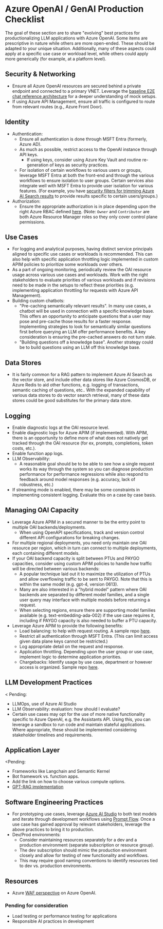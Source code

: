 # Azure OpenAI / GenAI Production Checklist
The goal of these section are to share "evolving" best practices for productionalizing LLM applications with Azure OpenAI. Some
items are prescriptive in nature while others are more open-ended. These should be adapted to your unique situation. Additionally,
many of these aspects could apply at a specific use case or workload level, while others could apply more generically (for
example, at a platform level).

## Security & Networking
- Ensure all Azure OpenAI resources are secured behind a private endpoint and connected to a primary VNET. Leverage the [baseline E2E chat reference architecture](https://learn.microsoft.com/en-us/azure/architecture/ai-ml/architecture/baseline-openai-e2e-chat) for a deeper
  understanding of mock setups.
- If using Azure API Management, ensure all traffic is configured to route from relevant routes (e.g., Azure Front Door).

## Identity
- Authentication:
  - Ensure all authentication is done through MSFT Entra (formerly, Azure AD).
  - As much as possible, restrict access to the OpenAI instance through API keys.
    - If using keys, consider using Azure Key Vault and routine re-generation of keys as security practices.
  - For isolation of certain workflows to various users or groups, leverage MSFT Entra at both the front-end and through the various
    workflows to ensure isolation to user groups. Certain services also integrate well with MSFT Entra to provide user isolation for
    various features. (For example, you have [security filters for trimming Azure AI Search results](https://learn.microsoft.com/en-us/azure/search/search-security-trimming-for-azure-search-with-aad) to provide results
    specific to certain users/groups.)
- Authorization:
  - Ensure the appropriate authorization is in place depending upon the right Azure RBAC defined [here](https://learn.microsoft.com/en-us/azure/ai-services/openai/how-to/role-based-access-control#summary). (Note: `Owner` and `Contributor` are both Azure Resource Manager roles so they only cover control plane permissions.

## Use Cases
- For logging and analytical purposes, having distinct service principals aligned to specific use cases or workloads is
  recommended. This can also help with specific application throttling logic implemented in custom APIM policies to prioritize
  some workloads over others.
- As a part of ongoing monitoring, periodically review the OAI resource usage across various use cases and workloads. Work with
  the right stakeholders to evaluate priorities of various workloads and if revisions need to be made in the setups to reflect
  these priorities (e.g. implementing application throttling for requests with Azure API Management).
- Building custom chatbots:
  - "Pre-caching semantically relevant results". In many use cases, a chatbot will be used in connection with a specific knowledge base. This offers an opportunity to anticipate questions
  that a user may pose and pre-cache those results for a faster response. Implementing strategies to look for semantically similar
  questions first before querying an LLM offer performance benefits. A key consideration is ensuring the pre-cached answers do not
  turn stale. 
  - "Building questions off a knowledge base". Another strategy could be to build questions using an LLM off this knowledge base.

## Data Stores
- It is fairly common for a RAG pattern to implement Azure AI Search as the vector store, and include other data stores like
  Azure CosmosDB, or Azure Redis to aid other functions, e.g. logging of transactions, semantic caching of questions, etc.. With the expanded
  capability of various data stores to do vector search retrieval, many of these data stores could be good substitutes for the
  primary data store.

## Logging
- Enable diagnostic logs at the OAI resource level.
- Enable diagnostic logs for Azure APIM (if implemented). With APIM, there is an opportunity to define more of what does not
  natively get tracked through the OAI resource (for ex, prompts, completions, token costs, etc.).
- Enable function app logs.
- LLM Observability:
  - A reasonable goal should be to be able to see how a single request works its way through the system so you can diagnose production
    performance for performance regressions while also respond to feedback around model responses (e.g. accuracy, lack of
    robustness, etc.)
- If streaming mode is enabled, there may be some constraints in implementing consistent logging. Evaluate this on a case by case
  basis.

## Managing OAI Capacity
- Leverage Azure APIM in a secured manner to be the entry point to multiple OAI backends/deployments.
  - When using OpenAPI specifications, track and version control different API configurations for breaking changes.
- For multiple regional deployments, you need only maintain one OAI resource per region, which in turn can connect to multiple
  deployments, each containing different models.
- If your OAI backend capacity is split between PTUs and PAYGO capacities, consider using custom APIM policies to handle how
  traffic will be directed between various backends:
  - A popular technique laid out <here> it to maximize the utilization of PTUs and allow overflowing traffic to be sent to PAYGO.
    Note that this is within the same model (e.g. gpt-4, version 0613).
  - Many are also interested in a "hybrid model" pattern where OAI backends are separated by different model families, and a
    single user query may interface with multiple models before returning a request.
  - When selecting regions, ensure there are supporting model families available (e.g. text-embedding-ada-002) if the use case
    requires it, including if PAYGO capacity is also needed to buffer a PTU capacity.
- Leverage Azure APIM to provide the following benefits:
  - Load balancing: to help with request routing. A sample repo [here](https://github.com/Azure/aoai-apim).
  - Restrict all authentication through MSFT Entra. (This can limit access given data plane keys cannot be restricted.)
  - Log appropriate detail on the request and response.
  - Application throttling. Depending upon the user group or use case, implement logic to determine application priorities.
  - Chargebacks: Identify usage by use case, department or however access is organized. Sample repo [here](https://github.com/Azure-Samples/private-openai-with-apim-for-chargeback).

## LLM Development Practices
< Pending:
- LLMOps, use of Azure AI Studio
- LLM Observability:
evaluation: how should I evaluate?
- Certain use cases may opt for the use of more native functionality specific to Azure OpenAI, e.g. the Assistants API. Using this, you
  can leverage a sandbox to run code and maintain stateful applications. Where appropriate, these should be implemented
  considering stakeholder timelines and requirements.
>

## Application Layer
<Pending: 
- Frameworks like Langchain and Semantic Kernel
- Bot framework vs. function apps.
- Add the link on how to choose various compute options.
- [GPT-RAG implementation](https://github.com/Azure/gpt-rag)
>

## Software Engineering Practices
- For prototyping use cases, leverage [Azure AI Studio](https://ai.azure.com/) to both test models and iterate through development
  workflows using [Prompt Flow](https://learn.microsoft.com/en-us/azure/ai-studio/how-to/prompt-flow). Once a use case has gained
  approval by relevant stakeholders, leverage the above practices to bring it to production.
- Dev/Prod environments:
  - Consider maintaining resources separately for a dev and a production environment (separate subscription or resource group). 
  - The dev subscription should mimic the production environment closely and allow for testing of new functionality and workflows.
  - This may require good naming conventions to identify resources tied to dev vs. production environments.

## Resources
- Azure [WAF perspective](https://learn.microsoft.com/en-us/azure/well-architected/service-guides/azure-openai) on Azure OpenAI.

### Pending for consideration
- Load testing or performance testing for applications
- Responsible AI practices in development
